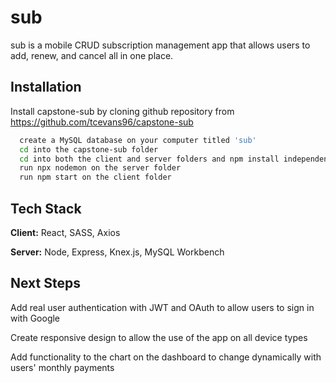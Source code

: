 
# sub

sub is a mobile CRUD subscription management app that allows users to add, renew, 
and cancel all in one place.


## Installation

Install capstone-sub by cloning github repository from 
https://github.com/tcevans96/capstone-sub

```bash
  create a MySQL database on your computer titled 'sub'  
  cd into the capstone-sub folder
  cd into both the client and server folders and npm install independently
  run npx nodemon on the server folder
  run npm start on the client folder

```
    
## Tech Stack

**Client:** React, SASS, Axios

**Server:** Node, Express, Knex.js, MySQL Workbench


## Next Steps

Add real user authentication with JWT and OAuth to allow users to sign in with Google 

Create responsive design to allow the use of the app on all device types

Add functionality to the chart on the dashboard to change dynamically with users' monthly payments